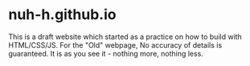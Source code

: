# nuh-h.github.io

This is a draft website which started as a practice on how to build with HTML/CSS/JS.
For the "Old" webpage, No accuracy of details is guaranteed. It is as you see it - nothing more, nothing less.
